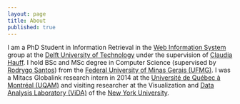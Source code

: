 ```yaml
---
layout: page
title: About
published: true
---
```

I am a PhD Student in Information Retrieval in the [Web Information System](wis.ewi.tudelft.nl) group at the [Delft University of Technology](tudelft.nl) under the supervision of [Claudia Hauff](chauff.github.io). I hold BSc and MSc degree in Computer Science (supervised by [Rodrygo Santos](www.dcc.ufmg.br/~rodrygo)) from the [Federal University of Minas Gerais (UFMG)](ufmg.br). I was a Mitacs Globalink research intern in 2014 at the [Université de Québec à Montréal (UQAM)](uqam.ca) and visiting researcher at the Visualization and [Data Analysis Laboratory (ViDA)](https://vida-nyu.github.io/) of the [New York University](nyu.edu).
